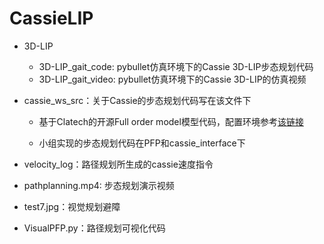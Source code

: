 # CassieLIP

- 3D-LIP

  - 3D-LIP_gait_code: pybullet仿真环境下的Cassie 3D-LIP步态规划代码
  - 3D-LIP_gait_video: pybullet仿真环境下的Cassie 3D-LIP的仿真视频

- cassie_ws_src：关于Cassie的步态规划代码写在该文件下

  - 基于Clatech的开源Full order model模型代码，配置环境参考[该链接](https://github.com/jpreher/cassie_documentation)

  - 小组实现的步态规划代码在PFP和cassie_interface下

- velocity_log：路径规划所生成的cassie速度指令

- pathplanning.mp4: 步态规划演示视频

- test7.jpg：视觉规划避障

- VisualPFP.py：路径规划可视化代码